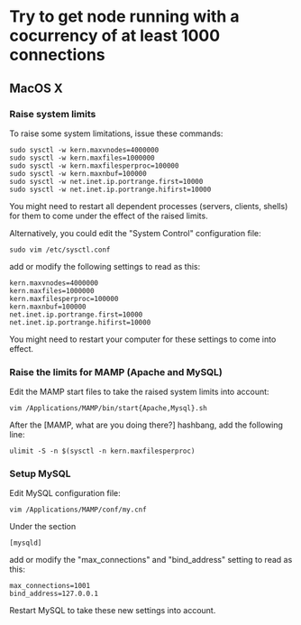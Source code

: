 # Try to get node running with a cocurrency of at least 1000 connections

## MacOS X

### Raise system limits

To raise some system limitations, issue these commands:

    sudo sysctl -w kern.maxvnodes=4000000
    sudo sysctl -w kern.maxfiles=1000000
    sudo sysctl -w kern.maxfilesperproc=100000
    sudo sysctl -w kern.maxnbuf=100000
    sudo sysctl -w net.inet.ip.portrange.first=10000
    sudo sysctl -w net.inet.ip.portrange.hifirst=10000

You might need to restart all dependent processes (servers, clients, shells) 
for them to come under the effect of the raised limits.

Alternatively, you could edit the "System Control" configuration file:

    sudo vim /etc/sysctl.conf
    
add or modify the following settings to read as this:

    kern.maxvnodes=4000000
    kern.maxfiles=1000000
    kern.maxfilesperproc=100000
    kern.maxnbuf=100000
    net.inet.ip.portrange.first=10000
    net.inet.ip.portrange.hifirst=10000

You might need to restart your computer for these settings to come into effect.

### Raise the limits for MAMP (Apache and MySQL)

Edit the MAMP start files to take the raised system limits into account:

    vim /Applications/MAMP/bin/start{Apache,Mysql}.sh

After the [MAMP, what are you doing there?] hashbang, add the following line:

    ulimit -S -n $(sysctl -n kern.maxfilesperproc)

### Setup MySQL

Edit MySQL configuration file:

    vim /Applications/MAMP/conf/my.cnf

Under the section

    [mysqld]

add or modify the "max_connections" and "bind_address" setting to read as this:

    max_connections=1001
    bind_address=127.0.0.1

Restart MySQL to take these new settings into account.

